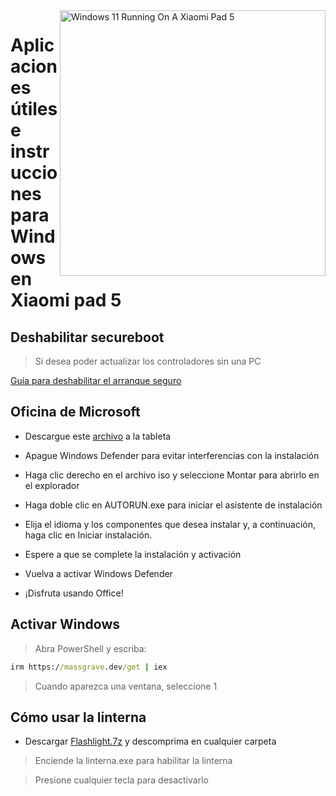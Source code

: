 
<img align="right" src="https://raw.githubusercontent.com/erdilS/Port-Windows-11-Xiaomi-Pad-5/main/nabu.png" width="425" alt="Windows 11 Running On A Xiaomi Pad 5">

# Aplicaciones útiles e instrucciones para Windows en Xiaomi pad 5

## Deshabilitar secureboot
> Si desea poder actualizar los controladores sin una PC
 
[Guía para deshabilitar el arranque seguro](/guide/Spanish/disable-secureboot-es.md)

## Oficina de Microsoft

- Descargue este [archivo](https://mega.nz/file/Q7p1XK6L#J-KPp_-MNJ8iXGqEwwZ3_sfv2tMiq_AJjUiiaX6TBrI) a la tableta
  
- Apague Windows Defender para evitar interferencias con la instalación
  
- Haga clic derecho en el archivo iso y seleccione Montar para abrirlo en el explorador

- Haga doble clic en AUTORUN.exe para iniciar el asistente de instalación
  
- Elija el idioma y los componentes que desea instalar y, a continuación, haga clic en Iniciar instalación.
  
- Espere a que se complete la instalación y activación

- Vuelva a activar Windows Defender

- ¡Disfruta usando Office!

 ## Activar Windows

> Abra PowerShell y escriba: 

  ```cmd
irm https://massgrave.dev/get | iex 
```
> Cuando aparezca una ventana, seleccione 1

 ## Cómo usar la linterna

 - Descargar [Flashlight.7z](https://github.com/erdilS/Port-Windows-11-Xiaomi-Pad-5/releases/download/1.0/flashlight_fix.7z) y descomprima en cualquier carpeta

> Enciende la linterna.exe para habilitar la linterna

> Presione cualquier tecla para desactivarlo


